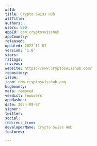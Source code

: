 ```yaml
---
wsId: 
title: Crypto Swiss Hub
altTitle: 
authors: 
users: 500
appId: com.cryptoswisshub
appCountry: 
released: 
updated: 2022-11-07
version: '1.0'
stars: 
ratings: 
reviews: 
website: https://www.cryptoswisshub.com/
repository: 
issue: 
icon: com.cryptoswisshub.png
bugbounty: 
meta: removed
verdict: fewusers
appHashes: 
date: 2024-08-07
signer: 
twitter: 
social: 
redirect_from: 
developerName: Crypto Swiss Hub
features: 

---
```


